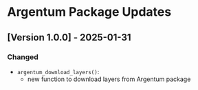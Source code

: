 # Argentum Package Updates

## [Version 1.0.0] - 2025-01-31
### Changed
- `argentum_download_layers()`: 
  - new function to download layers from Argentum package
